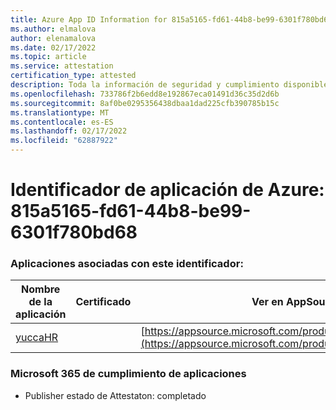 ```yaml
---
title: Azure App ID Information for 815a5165-fd61-44b8-be99-6301f780bd68
ms.author: elmalova
author: elenamalova
ms.date: 02/17/2022
ms.topic: article
ms.service: attestation
certification_type: attested
description: Toda la información de seguridad y cumplimiento disponible para 815a5165-fd61-44b8-be99-6301f780bd68.
ms.openlocfilehash: 733786f2b6edd8e192867eca01491d36c35d2d6b
ms.sourcegitcommit: 8af0be0295356438dbaa1dad225cfb390785b15c
ms.translationtype: MT
ms.contentlocale: es-ES
ms.lasthandoff: 02/17/2022
ms.locfileid: "62887922"
---
```

# <a name="azure-app-id-815a5165-fd61-44b8-be99-6301f780bd68"></a>Identificador de aplicación de Azure: 815a5165-fd61-44b8-be99-6301f780bd68


### <a name="apps-associated-with-this-id"></a>Aplicaciones asociadas con este identificador:
| **Nombre de la aplicación** | **Certificado** | **Ver en AppSource** |
|--------------|---------------|-----------------------|
| [yuccaHR](https://docs.microsoft.com/microsoft-365-app-certification/forward/WA200003242) |  | [https://appsource.microsoft.com/product/office/WA200003242](https://appsource.microsoft.com/product/office/WA200003242) |

### <a name="microsoft-365-app-compliance-status"></a>Microsoft 365 de cumplimiento de aplicaciones
- Publisher estado de Attestaton: completado
